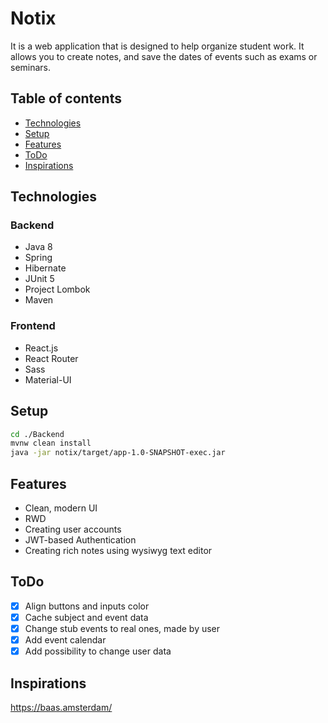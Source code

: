# Notix
It is a web application that is designed to help organize student work. It allows you to create notes, and save the dates of events such as exams or seminars. 

## Table of contents
* [Technologies](#technologies)
* [Setup](#setup)
* [Features](#features)
* [ToDo](#ToDO)
* [Inspirations](#Inspirations)

## Technologies
### Backend
* Java 8
* Spring
* Hibernate
* JUnit 5
* Project Lombok
* Maven

### Frontend
* React.js
* React Router
* Sass
* Material-UI

## Setup
```bash
cd ./Backend
mvnw clean install
java -jar notix/target/app-1.0-SNAPSHOT-exec.jar
```

## Features
* Clean, modern UI
* RWD
* Creating user accounts
* JWT-based Authentication
* Creating rich notes using wysiwyg text editor


## ToDo
- [x] Align buttons and inputs color
- [x] Cache subject and event data
- [x] Change stub events to real ones, made by user
- [x] Add event calendar
- [x] Add possibility to change user data

## Inspirations
https://baas.amsterdam/

